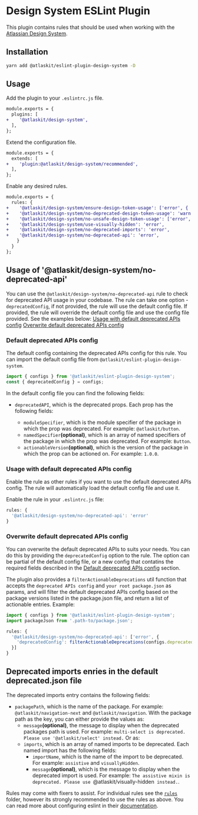 # Design System ESLint Plugin

This plugin contains rules that should be used when working with the [Atlassian Design System](https://atlassian.design).

## Installation

```sh
yarn add @atlaskit/eslint-plugin-design-system -D
```

## Usage

Add the plugin to your `.eslintrc.js` file.

```diff
module.exports = {
  plugins: [
+    '@atlaskit/design-system',
  ],
};
```

Extend the configuration file.

```diff
module.exports = {
  extends: [
+    'plugin:@atlaskit/design-system/recommended',
  ],
};
```

Enable any desired rules.

```diff
module.exports = {
  rules: {
+    '@atlaskit/design-system/ensure-design-token-usage': ['error', { 'shouldEnsureFallbackUsage': true }],
+    '@atlaskit/design-system/no-deprecated-design-token-usage': 'warn',
+    '@atlaskit/design-system/no-unsafe-design-token-usage': ['error', { 'shouldEnsureFallbackUsage': true }],
+    '@atlaskit/design-system/use-visually-hidden': 'error',
+    '@atlaskit/design-system/no-deprecated-imports': 'error',
+    '@atlaskit/design-system/no-deprecated-api': 'error',
    }
  }
};
```

## Usage of '@atlaskit/design-system/no-deprecated-api'

You can use the `@atlaskit/design-system/no-deprecated-api` rule to check for deprecated API usage in your codebase. The rule can take one option - `deprecatedConfig`, if not provided, the rule will use the default config file. If provided, the rule will override the default config file and use the config file provided.
See the examples below:
[Usage with default deprecated APIs config](###Usage-with-default-deprecated-APIs-config)
[Overwrite default deprecated APIs config](###Overwrite-default-deprecated-APIs-config)

### Default deprecated APIs config

The default config containing the deprecated APIs config for this rule. You can import the default config file from `@atlaskit/eslint-plugin-design-system`.

```js
import { configs } from '@atlaskit/eslint-plugin-design-system';
const { deprecatedConfig } = configs;
```

In the default config file you can find the following fields:

- `deprecatedAPI`, which is the deprecated props. Each prop has the following fields:

  - `moduleSpecifier`, which is the module specifier of the package in which the prop was deprecated. For example: `@atlaskit/button`.
  - `namedSpecifier`**(optional)**, which is an array of named specifiers of the package in which the prop was deprecated. For example: `Button`.
  - `actionableVersion`**(optional)**, which is the version of the package in which the prop can be actioned on. For example: `1.0.0`.

### Usage with default deprecated APIs config

Enable the rule as other rules if you want to use the default deprecated APIs config. The rule will automatically load the default config file and use it.

Enable the rule in your `.eslintrc.js` file:

```js
rules: {
  '@atlaskit/design-system/no-deprecated-api': 'error'
}
```

### Overwrite default deprecated APIs config

You can overwrite the default deprecated APIs to suits your needs. You can do this by providing the `deprecatedConfig` option to the rule. The option can be partial of the default config file, or a new config that contatins the required fields described in the [Default deprecated APIs config](###Default-deprecated-APIs-config) section.

The plugin also provides a `filterActionableDeprecations` util function that accepts the `deprecated APIs config` and `your root package.json` as params, and will filter the default deprecated APIs config based on the package versions listed in the package.json file, and return a list of actionable entries.
Example:

```js
import { configs } from '@atlaskit/eslint-plugin-design-system';
import packageJson from '.path-to/package.json';

rules: {
  '@atlaskit/design-system/no-deprecated-api': ['error', {
    'deprecatedConfig': filterActionableDeprecations(configs.deprecatedConfig, JSON.parse(packageJson)),
  }]
}
```

## Deprecated imports enries in the default deprecated.json file

The deprecated imports entry contains the following fields:

- `packagePath`, which is the name of the package. For example: `@atlaskit/navigation-next` and `@atlaskit/navigation`.
  With the package path as the key, you can either provide the values as:
  - `message`**(optional)**, the message to display when the deprecated packages path is used. For example: `multi-select is deprecated. Please use '@atlaskit/select' instead.`
    Or as:
  - `imports`, which is an array of named imports to be deprecated. Each named import has the following fields:
    - `importName`, which is the name of the import to be deprecated. For example: `assistive` and `visuallyHidden`.
    - `message`**(optional)**, which is the message to display when the deprecated import is used. For example: `The assistive mixin is deprecated. Please use `@atlaskit/visually-hidden` instead.`.

Rules may come with fixers to assist.
For individual rules see the [`rules`](./src/rules) folder,
however its strongly recommended to use the rules as above.
You can read more about configuring eslint in their [documentation](https://eslint.org/docs/user-guide/configuring).
